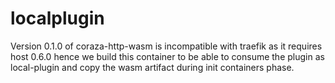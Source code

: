 # localplugin

Version 0.1.0 of coraza-http-wasm is incompatible with traefik as it requires host 0.6.0 hence we build this container to be able to consume the plugin as local-plugin and copy the wasm artifact during init containers phase.
